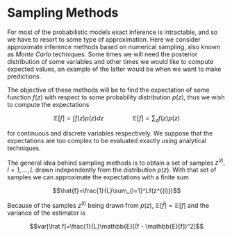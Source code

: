 # Sampling Methods
For most of the probabilistic models exact inference is intractable, and so we have to resort to some type of approximation. Here we consider approximate inference methods based on numerical sampling, also known as *Monte Carlo* techniques. Some times we will need the posterior distribution of some variables and other times we would like to compute expected values, an example of the latter would be when we want to make predictions.

The objective of these methods will be to find the expectation of some function $f(z)$ with respect to some probability distribution $p(z)$, thus we wish to compute the expectations

$$\mathbb{E}[f] = \int f(z)p(z)dz\quad\quad\quad\quad\mathbb{E}[f] = \sum_z f(z)p(z)$$

for continuous and discrete variables respectively. We suppose that the expectations are too complex to be evaluated exactly using analytical techniques.

The general idea behind sampling methods is to obtain a set of samples $z^{(l)}, l = 1,\dots, L$ drawn independently from the distribution $p(z)$. With that set of samples we can approximate the expectations with a finite sum

$$\hat{f}=\frac{1}{L}\sum_{l=1}^Lf(z^{(l)})$$

Because of the samples $z^{(l)}$ being drawn from $p(z)$, $\mathbb{E}[\hat{f}]=\mathbb{E}[f]$ and the variance of the estimator is

$$var[\hat f]=\frac{1}{L}\mathbb{E}[(f - \mathbb{E}[f])^2]$$